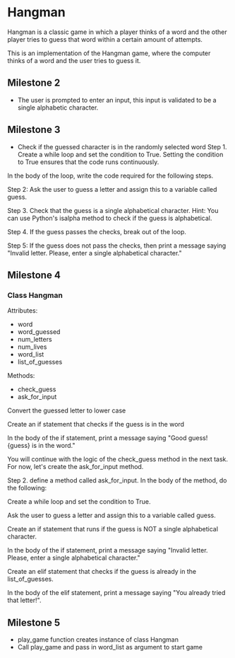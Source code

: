 # Hangman
Hangman is a classic game in which a player thinks of a word and the other player tries to guess that word within a certain amount of attempts.

This is an implementation of the Hangman game, where the computer thinks of a word and the user tries to guess it. 

## Milestone 2
* The user is prompted to enter an input, this input is validated to be a single alphabetic character.

## Milestone 3
* Check if the guessed character is in the randomly selected word
Step 1. Create a while loop and set the condition to True. Setting the condition to True ensures that the code runs continuously.

In the body of the loop, write the code required for the following steps.

Step 2: Ask the user to guess a letter and assign this to a variable called guess.

Step 3. Check that the guess is a single alphabetical character. Hint: You can use Python's isalpha method to check if the guess is alphabetical.

Step 4. If the guess passes the checks, break out of the loop.

Step 5: If the guess does not pass the checks, then print a message saying "Invalid letter. Please, enter a single alphabetical character."

## Milestone 4
### Class Hangman

Attributes:

* word
* word_guessed
* num_letters
* num_lives
* word_list
* list_of_guesses

Methods:

* check_guess
* ask_for_input

Convert the guessed letter to lower case

Create an if statement that checks if the guess is in the word

In the body of the if statement, print a message saying "Good guess! {guess} is in the word."

You will continue with the logic of the check_guess method in the next task. For now, let's create the ask_for_input method.

Step 2. define a method called ask_for_input. In the body of the method, do the following:

Create a while loop and set the condition to True.

Ask the user to guess a letter and assign this to a variable called guess.

Create an if statement that runs if the guess is NOT a single alphabetical character.

In the body of the if statement, print a message saying "Invalid letter. Please, enter a single alphabetical character."

Create an elif statement that checks if the guess is already in the list_of_guesses.

In the body of the elif statement, print a message saying "You already tried that letter!".

## Milestone 5

* play_game function creates instance of class Hangman
* Call play_game and pass in word_list as argument to start game